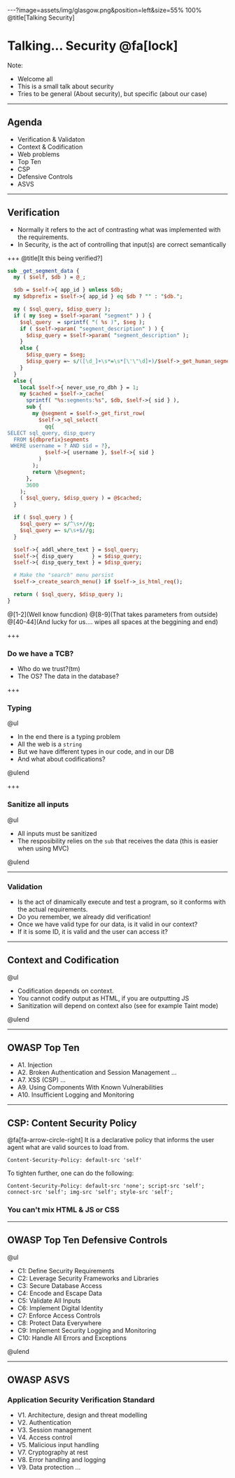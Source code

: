 ---?image=assets/img/glasgow.png&position=left&size=55% 100%
@title[Talking Security]

# Talking... Security @fa[lock]

Note: 

- Welcome all
- This is a small talk about security
- Tries to be general (About security), but specific (about our case)

---

## Agenda

- Verification & Validaton
- Context & Codification
- Web problems
- Top Ten
- CSP 
- Defensive Controls
- ASVS

---
## Verification

- Normally it refers to the act of contrasting what was implemented with the requirements.
- In Security, is the act of controlling that input(s) are correct semantically

+++
@title[It this being verified?]

```perl
sub _get_segment_data {
  my ( $self, $db ) = @_;

  $db = $self->{ app_id } unless $db;
  my $dbprefix = $self->{ app_id } eq $db ? "" : "$db.";

  my ( $sql_query, $disp_query );
  if ( my $seg = $self->param( "segment" ) ) {
    $sql_query  = sprintf( "( %s )", $seg );
    if ( $self->param( "segment_description" ) ) {
      $disp_query = $self->param( "segment_description" );
    }
    else {
      $disp_query = $seg;
      $disp_query =~ s/([\d_]+\s*=\s*[\'\"\d]+)/$self->_get_human_segment_desc($1)/eg;
    }
  }
  else {
    local $self->{ never_use_ro_dbh } = 1;
    my $cached = $self->_cache(
      sprintf( "%s:segments:%s", $db, $self->{ sid } ),
      sub {
        my @segment = $self->_get_first_row(
          $self->_sql_select(
            qq{
SELECT sql_query, disp_query
  FROM ${dbprefix}segments
 WHERE username = ? AND sid = ?},
            $self->{ username }, $self->{ sid }
          )
        );
        return \@segment;
      },
      3600
    );
    ( $sql_query, $disp_query ) = @$cached;
  }

  if ( $sql_query ) {
    $sql_query =~ s/^\s+//g;
    $sql_query =~ s/\s+$//g;
  }

  $self->{ addl_where_text } = $sql_query;
  $self->{ disp_query      } = $disp_query;
  $self->{ disp_query_text } = $disp_query;

  # Make the "search" menu persist
  $self->_create_search_menu() if $self->_is_html_req();

  return ( $sql_query, $disp_query );
}
```

@[1-2](Well know funcdion)
@[8-9](That takes parameters from outside)
@[40-44](And lucky for us.... wipes all spaces at the beggining and end)

+++
### Do we have a TCB?

- Who do we trust?(tm)
- The OS? The data in the database?

+++
### Typing

@ul

- In the end there is a typing problem
- All the web is a `string`
- But we have different types in our code, and in our DB
- And what about codifications?

@ulend

+++
### Sanitize all inputs

@ul

- All inputs must be sanitized
- The resposibility relies on the `sub` that receives the data (this is easier when using MVC)

@ulend

---
### Validation

- Is the act of dinamically execute and test a program, so it conforms with the actual requirements.
- Do you remember, we already did verification!
- Once we have valid type for our data, is it valid in our context?
- If it is some ID, it is valid and the user can access it?

---
## Context and Codification

@ul

- Codification depends on context.
- You cannot codify output as HTML, if you are outputting JS
- Sanitization will depend on context also (see for example Taint mode)

@ulend

---
## OWASP Top Ten

- A1. Injection
- A2. Broken Authentication and Session Management
...
- A7. XSS (CSP)
...
- A9. Using Components With Known Vulnerabilities
- A10. Insufficient Logging and Monitoring

---
## CSP: Content Security Policy

@fa[fa-arrow-circle-right] It is a declarative policy that informs the user agent what are valid sources to load from. 

`Content-Security-Policy: default-src 'self'`

To tighten further, one can do the following:

`Content-Security-Policy: default-src 'none'; script-src 'self'; connect-src 'self'; img-src 'self'; style-src 'self';`

### You can't mix HTML & JS or CSS

---
## OWASP Top Ten Defensive Controls

@ul

- C1: Define Security Requirements
- C2: Leverage Security Frameworks and Libraries
- C3: Secure Database Access
- C4: Encode and Escape Data
- C5: Validate All Inputs
- C6: Implement Digital Identity
- C7: Enforce Access Controls
- C8: Protect Data Everywhere
- C9: Implement Security Logging and Monitoring
- C10: Handle All Errors and Exceptions

@ulend

---
## OWASP ASVS
### Application Security Verification Standard

- V1. Architecture, design and threat modelling
- V2. Authentication
- V3. Session management
- V4. Access control
- V5. Malicious input handling
- V7. Cryptography at rest
- V8. Error handling and logging
- V9. Data protection
...


